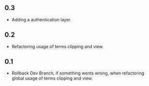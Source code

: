 ## 0.3
* Adding a authentication layer.
## 0.2
* Refactoring usage of terms clipping and view.
## 0.1
* Rollback Dev Branch, if something wents wrong, when refactoring global usage of terms clipping and view.